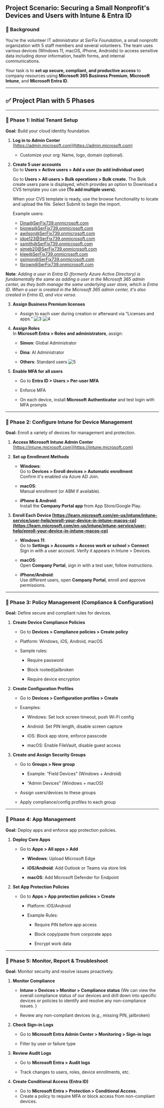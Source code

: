 ## **Project Scenario: Securing a Small Nonprofit's Devices and Users with Intune & Entra ID**

### **🏢 Background**

You're the volunteer IT administrator at *SerFix Foundation*, a small nonprofit organization with 5 staff members and several volunteers. The team uses various devices (Windows 11, macOS, iPhone, Androids) to access sensitive data including donor information, health forms, and internal communications.

Your task is to **set up secure, compliant, and productive access** to company resources using **Microsoft 365 Business Premium**, **Microsoft Intune**, and **Microsoft Entra ID**.

---

## **✅ Project Plan with 5 Phases**

---

### **🔹 Phase 1: Initial Tenant Setup**

**Goal:** Build your cloud identity foundation.

1. **Log in to Admin Center**  
    [https://admin.microsoft.com](https://admin.microsoft.com)

   * Customize your org: Name, logo, domain (optional).

2. **Create 5 user accounts**  
    Go to **Users \> Active users \> Add a user (to add individual user)**

   Go to **Users \> All users \> Bulk operations \> Bulk create.** The Bulk create users pane is displayed, which provides an option to Download a CVS template you can use **(To add multiple users).** 

   When your CVS template is ready, use the browse functionality to locate and upload the file. Select Submit to begin the import.

     
    Example users:

   * Dina@SerFix739.onmicrosoft.com  
   * bjones@SerFix739.onmicrosoft.com  
   * awilson@SerFix739.onmicrosoft.com  
   * jdoe123@SerFix739.onmicrosoft.com  
   * ssmith@SerFix739.onmicrosoft.com  
   * simeb20@SerFix739.onmicrosoft.com  
   * klee@SerFix739.onmicrosoft.com  
   * gsimon@SerFix739.onmicrosoft.com  
   * [tbrown@SerFix739.onmicrosoft.com](mailto:tbrown@SerFix739.onmicrosoft.com)  

**Note**: *Adding a user in Entra ID (formerly Azure Active Directory) is fundamentally the same as adding a user in the Microsoft 365 admin center, as they both manage the same underlying user store, which is Entra ID. When a user is created in the Microsoft 365 admin center, it's also created in Entra ID, and vice versa.* 

3. **Assign Business Premium licenses**

   * Assign to each user during creation or afterward via “Licenses and apps.”
  ![3](https://github.com/user-attachments/assets/fc182e6a-eeaa-4548-b90c-0f91d0ec8410)
![4](https://github.com/user-attachments/assets/f2b6e074-8cbb-45df-9f0d-d8984154d265)


4. **Assign Roles**  
    In **Microsoft Entra \> Roles and administrators**, assign:

   * **Simon**: Global Administrator

   * **Dina**: AI Administrator

   * **Others**: Standard users
     ![5](https://github.com/user-attachments/assets/71841756-5774-45ac-ab8e-143fd882d972)


5. **Enable MFA for all users**

   * Go to **Entra ID \> Users \> Per-user MFA**

   * Enforce MFA

   * On each device, install **Microsoft Authenticator** and test login with MFA prompts

---

### **🔹 Phase 2: Configure Intune for Device Management**

**Goal:** Enroll a variety of devices for management and protection.

1. **Access Microsoft Intune Admin Center**  
    [https://intune.microsoft.com](https://intune.microsoft.com)

2. **Set up Enrollment Methods**

   * **Windows**:  
      Go to **Devices \> Enroll devices \> Automatic enrollment**  
      Confirm it's enabled via Azure AD Join.

   * **macOS**:  
      Manual enrollment (or ABM if available).

   * **iPhone & Android**:  
      Install the **Company Portal app** from App Store/Google Play.

3. **Enroll Each Device [https://learn.microsoft.com/en-us/intune/intune-service/user-help/enroll-your-device-in-intune-macos-cp](https://learn.microsoft.com/en-us/intune/intune-service/user-help/enroll-your-device-in-intune-macos-cp)** 

   * **Windows 11**:  
      Go to **Settings \> Accounts \> Access work or school \> Connect**  
      Sign in with a user account. Verify it appears in Intune \> Devices.

   * **macOS**:  
      Open **Company Portal**, sign in with a test user, follow instructions.

   * **iPhone/Android**:  
      Use different users, open **Company Portal**, enroll and approve permissions.

---

### **🔹 Phase 3: Policy Management (Compliance & Configuration)**

**Goal:** Define secure and compliant rules for devices.

1. **Create Device Compliance Policies**

   * Go to **Devices \> Compliance policies \> Create policy**

   * Platform: Windows, iOS, Android, macOS

   * Sample rules:

     * Require password

     * Block rooted/jailbroken

     * Require device encryption

2. **Create Configuration Profiles**

   * Go to **Devices \> Configuration profiles \> Create**

   * Examples:

     * Windows: Set lock screen timeout, push Wi-Fi config

     * Android: Set PIN length, disable screen capture

     * iOS: Block app store, enforce passcode

     * macOS: Enable FileVault, disable guest access

3. **Create and Assign Security Groups**

   * Go to **Groups \> New group**

     * Example: “Field Devices” (Windows \+ Android)

     * “Admin Devices” (Windows \+ macOS)

   * Assign users/devices to these groups

   * Apply compliance/config profiles to each group

---

### **🔹 Phase 4: App Management**

**Goal:** Deploy apps and enforce app protection policies.

1. **Deploy Core Apps**

   * Go to **Apps \> All apps \> Add**

     * **Windows**: Upload Microsoft Edge  
     * **iOS/Android**: Add Outlook or Teams via store link

     * **macOS**: Add Microsoft Defender for Endpoint

2. **Set App Protection Policies**

   * Go to **Apps \> App protection policies \> Create**

     * Platform: iOS/Android

     * Example Rules:

       * Require PIN before app access

       * Block copy/paste from corporate apps

       * Encrypt work data

---

### **🔹 Phase 5: Monitor, Report & Troubleshoot**

**Goal:** Monitor security and resolve issues proactively.

1. **Monitor Compliance**

   * **Intune \> Devices \> Monitor \> Compliance status** (We can view the overall compliance status of our devices and drill down into specific devices or policies to identify and resolve any non-compliance issues. )

   * Review any non-compliant devices (e.g., missing PIN, jailbroken)

2. **Check Sign-in Logs**

   * Go to **Microsoft Entra Admin Center \> Monitoring \> Sign-in logs**

   * Filter by user or failure type

3. **Review Audit Logs**

   * Go to **Microsoft Entra \> Audit logs**

   * Track changes to users, roles, device enrollments, etc.

     

4. **Create Conditional Access (Entra ID)**  
   * Go to **Microsoft Entra \> Protection \> Conditional Access.**  
   * Create a policy to require MFA or block access from non-compliant devices.

